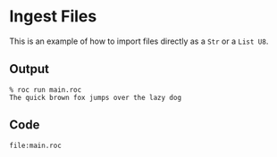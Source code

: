 
# Ingest Files

This is an example of how to import files directly as a `Str` or a `List U8`.

## Output

```
% roc run main.roc           
The quick brown fox jumps over the lazy dog
```

## Code
```roc
file:main.roc
```